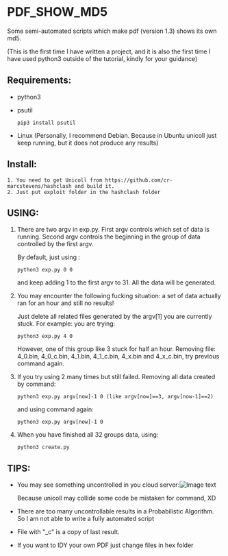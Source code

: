 # PDF_SHOW_MD5

Some semi-automated scripts which make pdf (version 1.3) shows its own md5.

(This is the first time I have written a project, and it is also the first time I have used python3 outside of the tutorial, kindly for your guidance)



## Requirements:

- python3

- psutil

  ```shell
  pip3 install psutil
  ```

- Linux (Personally, I recommend Debian. Because in Ubuntu unicoll just keep running, but it does not produce any results)



## Install:

 	1. You need to get Unicoll from https://github.com/cr-marcstevens/hashclash and build it.
 	2. Just put exploit folder in the hashclash folder



## USING:

1. There are two argv in exp.py. First argv controls which set of data is running. Second argv controls the beginning in the group of data controlled by the first argv. 

   By default, just using :

   ```shell
   python3 exp.py 0 0
   ```

   and keep adding 1 to the first argv to 31.  All the data will be generated.

2. You may encounter the following fucking situation: a set of data actually ran for an hour and still no results!

   Just delete all related files generated by the argv[1] you are currently stuck. For example: you are trying:

   ```
   python3 exp.py 4 0
   ```

   However, one of this group like 3 stuck for half an hour. Removing file: 4_0.bin, 4_0_c.bin, 4_1.bin, 4_1_c.bin, 4_x.bin and 4_x_c.bin, try previous command again.

3. If you try using 2 many times but still failed. Removing all data created by command:

   ```shell
   python3 exp.py argv[now]-1 0 (like argv[now]==3, argv[now-1]==2)
   ```

   and using command again:

   ```shell
   python3 exp.py argv[now]-1 0
   ```

4. When you have finished all 32 groups data, using:

   ```
   python3 create.py
   ```



## TIPS:

- You may see something uncontrolled in you cloud server:![Image text]( 这里是你的图片链接)

  Because unicoll may collide some code be mistaken for command, XD

- There are too many uncontrollable results in a Probabilistic Algorithm. So I am not able to write a fully automated script

- File with "_c" is a copy of last result.

- If you want to IDY your own PDF just change files in hex folder



